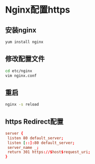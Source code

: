 # Nginx配置https

## 安装nginx

```bash
yum install nginx
```

## 修改配置文件

```bash
cd etc/nginx
vim nginx.conf
```

## 重启

```bash
nginx -s reload
```

## https Redirect配置

```conf
server {
 listen 80 default_server;
 listen [::]:80 default_server;
 server_name _;
 return 301 https://$host$request_uri;
}
```
